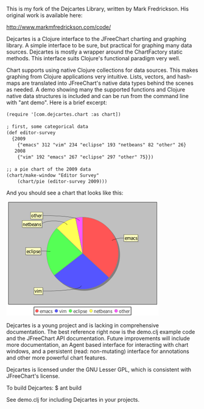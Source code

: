 This is my fork of the Dejcartes Library, written by Mark Fredrickson.  His original work is available here:

http://www.markmfredrickson.com/code/

Dejcartes is a Clojure interface to the JFreeChart charting and graphing 
library. A simple interface to be sure, but practical for graphing many data 
sources. Dejcartes is mostly a wrapper around the ChartFactory static methods. 
This interface suits Clojure's functional paradigm very well.

Chart supports using native Clojure collections for data sources. This makes 
graphing from Clojure applications very intuitive. Lists, vectors, and 
hash-maps are translated into JFreeChart's native data types behind the scenes 
as needed. A demo showing many the supported functions and Clojure native data 
structures is included and can be run from the command line with "ant demo". Here 
is a brief excerpt:

    (require '[com.dejcartes.chart :as chart])
        
    ; first, some categorical data
    (def editor-survey
      {2009
        {"emacs" 312 "vim" 234 "eclipse" 193 "netbeans" 82 "other" 26}
       2008
        {"vim" 192 "emacs" 267 "eclipse" 297 "other" 75}})
    
    ;; a pie chart of the 2009 data
	(chart/make-window "Editor Survey" 
		(chart/pie (editor-survey 2009)))

And you should see a chart that looks like this:

<img src="docs/imgs/test-pie.png">

Dejcartes is a young project and is lacking in comprehensive documentation. The 
best reference right now is the demo.clj example code and the JFreeChart API 
documentation. Future improvements will include more documentation, an Agent 
based interface for interacting with chart windows, and a persistent (read: 
non-mutating) interface for annotations and other more powerful chart features.

Dejcartes is licensed under the GNU Lesser GPL, which is consistent with 
JFreeChart's license.

To build Dejcartes:
    $ ant build

See demo.clj for including Dejcartes in your projects.
